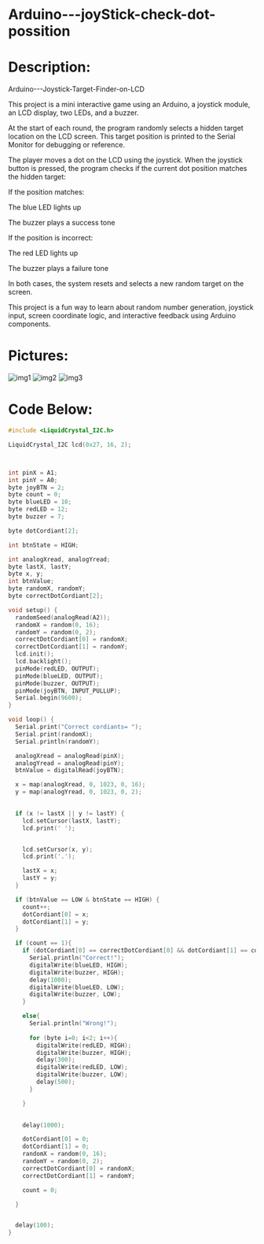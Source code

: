# Arduino---joyStick-check-dot-possition

# Description:
Arduino---Joystick-Target-Finder-on-LCD

This project is a mini interactive game using an Arduino, a joystick module, an LCD display, two LEDs, and a buzzer.

At the start of each round, the program randomly selects a hidden target location on the LCD screen. This target position is printed to the Serial Monitor for debugging or reference.

The player moves a dot on the LCD using the joystick. When the joystick button is pressed, the program checks if the current dot position matches the hidden target:

If the position matches:

The blue LED lights up

The buzzer plays a success tone


If the position is incorrect:

The red LED lights up

The buzzer plays a failure tone


In both cases, the system resets and selects a new random target on the screen.

This project is a fun way to learn about random number generation, joystick input, screen coordinate logic, and interactive feedback using Arduino components.



# Pictures:
![img1](Arduino_project_joyStick_find_correct_position_PART1.jpeg)
![img2](Arduino_project_joyStick_find_correct_position_PART2.jpeg)
![img3](Arduino_project_joyStick_find_correct_position_PART3.jpeg)

# Code Below:
```cpp
#include <LiquidCrystal_I2C.h>

LiquidCrystal_I2C lcd(0x27, 16, 2);



int pinX = A1;
int pinY = A0;
byte joyBTN = 2;
byte count = 0;
byte blueLED = 10;
byte redLED = 12;
byte buzzer = 7;

byte dotCordiant[2];

int btnState = HIGH;

int analogXread, analogYread;
byte lastX, lastY;
byte x, y;
int btnValue;
byte randomX, randomY;
byte correctDotCordiant[2];

void setup() {
  randomSeed(analogRead(A2));
  randomX = random(0, 16);
  randomY = random(0, 2);
  correctDotCordiant[0] = randomX;
  correctDotCordiant[1] = randomY;
  lcd.init();
  lcd.backlight();
  pinMode(redLED, OUTPUT);
  pinMode(blueLED, OUTPUT);
  pinMode(buzzer, OUTPUT);
  pinMode(joyBTN, INPUT_PULLUP);
  Serial.begin(9600);
}

void loop() {
  Serial.print("Correct cordiants= ");
  Serial.print(randomX);
  Serial.println(randomY);

  analogXread = analogRead(pinX);
  analogYread = analogRead(pinY);
  btnValue = digitalRead(joyBTN);

  x = map(analogXread, 0, 1023, 0, 16);
  y = map(analogYread, 0, 1023, 0, 2);

  
  if (x != lastX || y != lastY) {
    lcd.setCursor(lastX, lastY);
    lcd.print(' '); 


    lcd.setCursor(x, y);
    lcd.print('.');

    lastX = x;
    lastY = y;
  }

  if (btnValue == LOW & btnState == HIGH) {
    count++;
    dotCordiant[0] = x;
    dotCordiant[1] = y;
  }

  if (count == 1){
    if (dotCordiant[0] == correctDotCordiant[0] && dotCordiant[1] == correctDotCordiant[1]){
      Serial.println("Correct!");
      digitalWrite(blueLED, HIGH);
      digitalWrite(buzzer, HIGH);
      delay(1000);
      digitalWrite(blueLED, LOW);
      digitalWrite(buzzer, LOW);
    }

    else{
      Serial.println("Wrong!");
      
      for (byte i=0; i<2; i++){
        digitalWrite(redLED, HIGH);
        digitalWrite(buzzer, HIGH);
        delay(300);
        digitalWrite(redLED, LOW);
        digitalWrite(buzzer, LOW);
        delay(500);
      }

    }

    
    delay(1000);

    dotCordiant[0] = 0;
    dotCordiant[1] = 0;
    randomX = random(0, 16);
    randomY = random(0, 2);
    correctDotCordiant[0] = randomX;
    correctDotCordiant[1] = randomY;

    count = 0;

  }


  delay(100);
}

```

